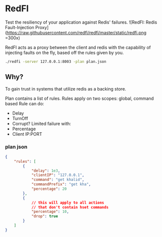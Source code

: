 # RedFI
Test the resiliency of your application against Redis' failures.
![RedFI: Redis Fault-Injection Proxy](https://raw.githubusercontent.com/redfi/redfi/master/static/redfi.png =300x)


RedFI acts as a proxy between the client and redis with the capability
of injecting faults on the fly, based off the rules given by you.

```bash
./redfi -server 127.0.0.1:8003 -plan plan.json
```


## Why?
To gain trust in systems that utilize redis as a backing store.

Plan contains a list of rules.
Rules apply on two scopes: global, command based
Rule can do:
- Delay
- TurnOff
- Corrupt?
Limited failure with:
- Percentage
- Client IP:PORT


### plan json
```json
{
    "rules": [
        {
            "delay": 1e3,
            "clientIP": "127.0.0.1",
            "command": "get khalid",
            "commandPrefix": "get kha",
            "percentage": 20
        },
        {
            // this will apply to all actions
            // that don't contain hset commands
            "percentage": 10,
            "drop": true
        }
    ]
}
```